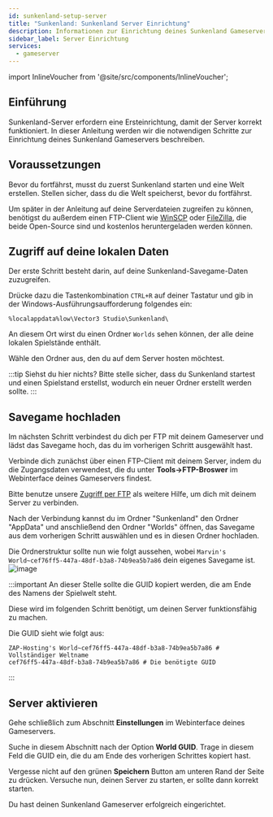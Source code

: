 ```yaml
---
id: sunkenland-setup-server
title: "Sunkenland: Sunkenland Server Einrichtung"
description: Informationen zur Einrichtung deines Sunkenland Gameservers von ZAP-Hosting - ZAP-Hosting.com dokumentation
sidebar_label: Server Einrichtung
services:
  - gameserver
---
```


import InlineVoucher from '@site/src/components/InlineVoucher';

## Einführung

Sunkenland-Server erfordern eine Ersteinrichtung, damit der Server korrekt funktioniert. In dieser Anleitung werden wir die notwendigen Schritte zur Einrichtung deines Sunkenland Gameservers beschreiben.

<InlineVoucher />

## Voraussetzungen

Bevor du fortfährst, musst du zuerst Sunkenland starten und eine Welt erstellen. Stellen sicher, dass du die Welt speicherst, bevor du fortfährst.

Um später in der Anleitung auf deine Serverdateien zugreifen zu können, benötigst du außerdem einen FTP-Client wie [WinSCP](https://winscp.net/eng/index.php) oder [FileZilla](https://filezilla-project.org/), die beide Open-Source sind und kostenlos heruntergeladen werden können.

## Zugriff auf deine lokalen Daten

Der erste Schritt besteht darin, auf deine Sunkenland-Savegame-Daten zuzugreifen.

Drücke dazu die Tastenkombination `CTRL+R` auf deiner Tastatur und gib in der Windows-Ausführungsaufforderung folgendes ein:
```
%localappdata%low\Vector3 Studio\Sunkenland\
```

An diesem Ort wirst du einen Ordner `Worlds` sehen können, der alle deine lokalen Spielstände enthält. 

Wähle den Ordner aus, den du auf dem Server hosten möchtest.

:::tip
Siehst du hier nichts? Bitte stelle sicher, dass du Sunkenland startest und einen Spielstand erstellst, wodurch ein neuer Ordner erstellt werden sollte.
:::

## Savegame hochladen
Im nächsten Schritt verbindest du dich per FTP mit deinem Gameserver und lädst das Savegame hoch, das du im vorherigen Schritt ausgewählt hast.

Verbinde dich zunächst über einen FTP-Client mit deinem Server, indem du die Zugangsdaten verwendest, die du unter **Tools->FTP-Broswer** im Webinterface deines Gameservers findest. 

Bitte benutze unsere [Zugriff per FTP](gameserver-ftpaccess.md) als weitere Hilfe, um dich mit deinem Server zu verbinden.

Nach der Verbindung kannst du im Ordner "Sunkenland" den Ordner "AppData" und anschließend den Ordner "Worlds" öffnen, das Savegame aus dem vorherigen Schritt auswählen und es in diesen Ordner hochladen.

Die Ordnerstruktur sollte nun wie folgt aussehen, wobei `Marvin's World~cef76ff5-447a-48df-b3a8-74b9ea5b7a86` dein eigenes Savegame ist.
![image](https://github.com/zaphosting/docs/assets/13604413/40aecc3b-4a8a-4477-8c09-d56ec412883e)

:::important
An dieser Stelle sollte die GUID kopiert werden, die am Ende des Namens der Spielwelt steht. 

Diese wird im folgenden Schritt benötigt, um deinen Server funktionsfähig zu machen.

Die GUID sieht wie folgt aus:
```
ZAP-Hosting's World~cef76ff5-447a-48df-b3a8-74b9ea5b7a86 # Vollständiger Weltname
cef76ff5-447a-48df-b3a8-74b9ea5b7a86 # Die benötigte GUID
```
:::

## Server aktivieren
Gehe schließlich zum Abschnitt **Einstellungen** im Webinterface deines Gameservers. 

Suche in diesem Abschnitt nach der Option **World GUID**. Trage in diesem Feld die GUID ein, die du am Ende des vorherigen Schrittes kopiert hast.

Vergesse nicht auf den grünen **Speichern** Button am unteren Rand der Seite zu drücken. Versuche nun, deinen Server zu starten, er sollte dann korrekt starten.

Du hast deinen Sunkenland Gameserver erfolgreich eingerichtet.

